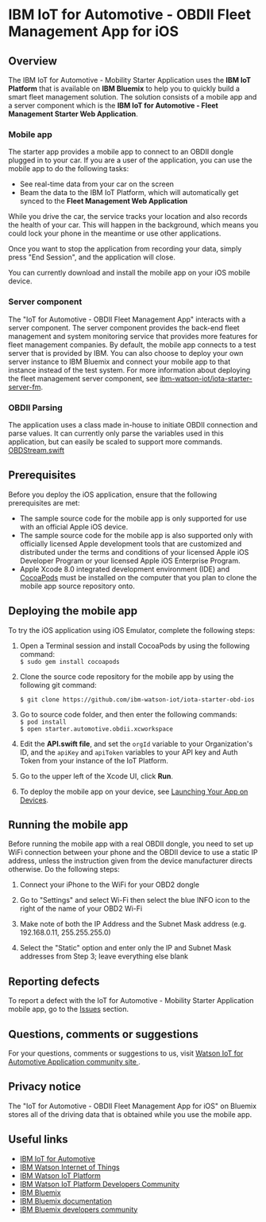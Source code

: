 # IBM IoT for Automotive - OBDII Fleet Management App for iOS


## Overview
The IBM IoT for Automotive - Mobility Starter Application uses the **IBM IoT Platform** that is available on **IBM Bluemix** to help you to quickly build a smart fleet management solution. The solution consists of a mobile app and a server component which is the **IBM IoT for Automotive - Fleet Management Starter Web Application**.

### Mobile app
The starter app provides a mobile app to connect to an OBDII dongle plugged in to your car. If you are a user of the application, you can use the mobile app to do the following tasks:

- See real-time data from your car on the screen
- Beam the data to the IBM IoT Platform, which will automatically get synced to the **Fleet Management Web Application**

While you drive the car, the service tracks your location and also records the health of your car. This will happen in the background, which means you could lock your phone in the meantime or use other applications.

Once you want to stop the application from recording your data, simply press "End Session", and the application will close.

You can currently download and install the mobile app on your iOS mobile device.

### Server component
The "IoT for Automotive - OBDII Fleet Management App" interacts with a server component. The server component provides the back-end fleet management and system monitoring service that provides more features for fleet management companies. By default, the mobile app connects to a test server that is provided by IBM. You can also choose to deploy your own server instance to IBM Bluemix and connect your mobile app to that instance instead of the test system. For more information about deploying the fleet management server component, see [ibm-watson-iot/iota-starter-server-fm](https://github.com/ibm-watson-iot/iota-starter-server-fm).

### OBDII Parsing
The application uses a class made in-house to initiate OBDII connection and parse values. It can currently only parse the variables used in this application, but can easily be scaled to support more commands.
[OBDStream.swift](https://github.ibm.com/Watson-IoT/IoT-Automotive-OBD2-iOS/blob/master/starter.automotive.obdii/OBDStream.swift)


## Prerequisites

Before you deploy the iOS application, ensure that the following prerequisites are met:

- The sample source code for the mobile app is only supported for use with an official Apple iOS device.
- The sample source code for the mobile app is also supported only with officially licensed Apple development tools that are customized and distributed under the terms and conditions of your licensed Apple iOS Developer Program or your licensed Apple iOS Enterprise Program.
- Apple Xcode 8.0 integrated development environment (IDE) and [CocoaPods](https://cocoapods.org/) must be installed on the computer that you plan to clone the mobile app source repository onto.


## Deploying the mobile app

To try the iOS application using iOS Emulator, complete the following steps:

1. Open a Terminal session and install CocoaPods by using the following command:   
```$ sudo gem install cocoapods```    
1. Clone the source code repository for the mobile app by using the following git command:    

    ```$ git clone https://github.com/ibm-watson-iot/iota-starter-obd-ios```  
2. Go to source code folder, and then enter the following commands:   
```$ pod install```  
```$ open starter.automotive.obdii.xcworkspace```


3. Edit the **API.swift file**, and set the `orgId` variable to your Organization's ID, and the `apiKey` and `apiToken` variables to your API key and Auth Token from your instance of the IoT Platform.

4. Go to the upper left of the Xcode UI, click **Run**.

5. To deploy the mobile app on your device, see [Launching Your App on Devices](https://developer.apple.com/library/content/documentation/IDEs/Conceptual/AppDistributionGuide/LaunchingYourApponDevices/LaunchingYourApponDevices.html).

## Running the mobile app
Before running the mobile app with a real OBDII dongle, you need to set up WiFi connection between your phone and the OBDII device to use a static IP address, unless the instruction given from the device manufacturer directs otherwise. Do the following steps:

1. Connect your iPhone to the WiFi for your OBD2 dongle

2. Go to "Settings" and select Wi-Fi then select the blue INFO icon to the right of the name of your OBD2 Wi-Fi

3. Make note of both the IP Address and the Subnet Mask address (e.g. 192.168.0.11, 255.255.255.0)

4. Select the "Static" option and enter only the IP and Subnet Mask addresses from Step 3; leave everything else blank

## Reporting defects
To report a defect with the IoT for Automotive - Mobility Starter Application mobile app, go to the [Issues](https://github.com/ibm-watson-iot/iota-starter-obd-ios/issues) section.

## Questions, comments or suggestions
For your questions, comments or suggestions to us, visit [Watson IoT for Automotive Application community site ](https://www.ibm.com/developerworks/community/groups/service/html/communitystart?communityUuid=3b06ca1c-fd7c-4a59-a888-e5e3a8384091).

## Privacy notice
The "IoT for Automotive - OBDII Fleet Management App for iOS" on Bluemix stores all of the driving data that is obtained while you use the mobile app.

## Useful links

- [IBM IoT for Automotive](http://www.ibm.com/internet-of-things/iot-industry/iot-automotive)
- [IBM Watson Internet of Things](http://www.ibm.com/internet-of-things/)  
- [IBM Watson IoT Platform](http://www.ibm.com/internet-of-things/iot-solutions/watson-iot-platform/)   
- [IBM Watson IoT Platform Developers Community](https://developer.ibm.com/iotplatform/)
- [IBM Bluemix](https://bluemix.net/)  
- [IBM Bluemix documentation](https://www.ng.bluemix.net/docs/)  
- [IBM Bluemix developers community](http://developer.ibm.com/bluemix) 
